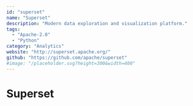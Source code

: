 ```yaml
---
id: "superset"
name: "Superset"
description: "Modern data exploration and visualization platform."
tags:
  - "Apache-2.0"
  - "Python"
category: "Analytics"
website: "http://superset.apache.org/"
github: "https://github.com/apache/superset"
#image: "/placeholder.svg?height=300&width=400"
---
```


# Superset
